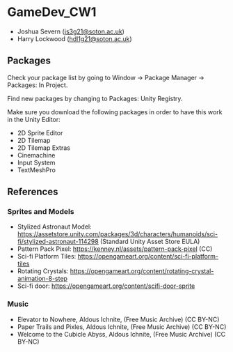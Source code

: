 # GameDev_CW1
- Joshua Severn (js3g21@soton.ac.uk)
- Harry Lockwood (hdl1g21@soton.ac.uk)
## Packages
Check your package list by going to Window -> Package Manager -> Packages: In Project.

Find new packages by changing to Packages: Unity Registry.

Make sure you download the following packages in order to have this work in the Unity Editor:
- 2D Sprite Editor
- 2D Tilemap
- 2D Tilemap Extras
- Cinemachine
- Input System
- TextMeshPro



## References
### Sprites and Models
- Stylized Astronaut Model: https://assetstore.unity.com/packages/3d/characters/humanoids/sci-fi/stylized-astronaut-114298 (Standard Unity Asset Store EULA)
- Pattern Pack Pixel: https://kenney.nl/assets/pattern-pack-pixel (CC)
- Sci-fi Platform Tiles: https://opengameart.org/content/sci-fi-platform-tiles
- Rotating Crystals: https://opengameart.org/content/rotating-crystal-animation-8-step
- Sci-fi door: https://opengameart.org/content/scifi-door-sprite
### Music
- Elevator to Nowhere, Aldous Ichnite, (Free Music Archive) (CC BY-NC)
- Paper Trails and Pixles, Aldous Ichnite, (Free Music Archive) (CC BY-NC)
- Welcome to the Cubicle Abyss, Aldous Ichnite, (Free Music Archive) (CC BY-NC)

